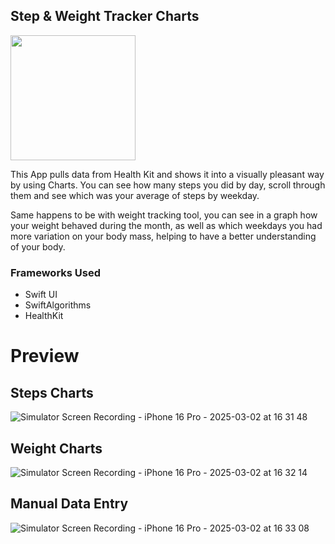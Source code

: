 ## Step & Weight Tracker Charts

<img src=https://github.com/user-attachments/assets/62ed7bb1-9c49-4379-9385-cc6a8c439e87 width="200" height="200">

This App pulls data from Health Kit and shows it into a visually pleasant way by using Charts.
You can see how many steps you did by day, scroll through them and see which was your average of steps by weekday.

Same happens to be with weight tracking tool, you can see in a graph how your weight behaved during the month, as well as which weekdays you had more variation on your body mass, helping to have a better understanding of your body.

### Frameworks Used
* Swift UI
* SwiftAlgorithms
* HealthKit

# Preview

## Steps Charts
![Simulator Screen Recording - iPhone 16 Pro - 2025-03-02 at 16 31 48](https://github.com/user-attachments/assets/2d3531e4-a4c2-47dd-affd-bfe7ce605244)

## Weight Charts
![Simulator Screen Recording - iPhone 16 Pro - 2025-03-02 at 16 32 14](https://github.com/user-attachments/assets/df3d54c7-2df2-4a8f-b187-9628057cf862)

## Manual Data Entry 
![Simulator Screen Recording - iPhone 16 Pro - 2025-03-02 at 16 33 08](https://github.com/user-attachments/assets/322fce3f-d5ad-4f83-91ea-34c66c9fa4b6)
